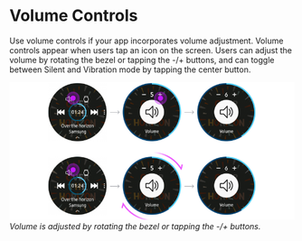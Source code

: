 # Volume Controls

Use volume controls if your app incorporates volume adjustment. Volume controls appear when users tap an icon on the screen. Users can adjust the volume by rotating the bezel or tapping the -/+ buttons, and can toggle between Silent and Vibration mode by tapping the center button.

![](media/9.15.0-800x388.png)  
*Volume is adjusted by rotating the bezel or tapping the -/+ buttons.*

